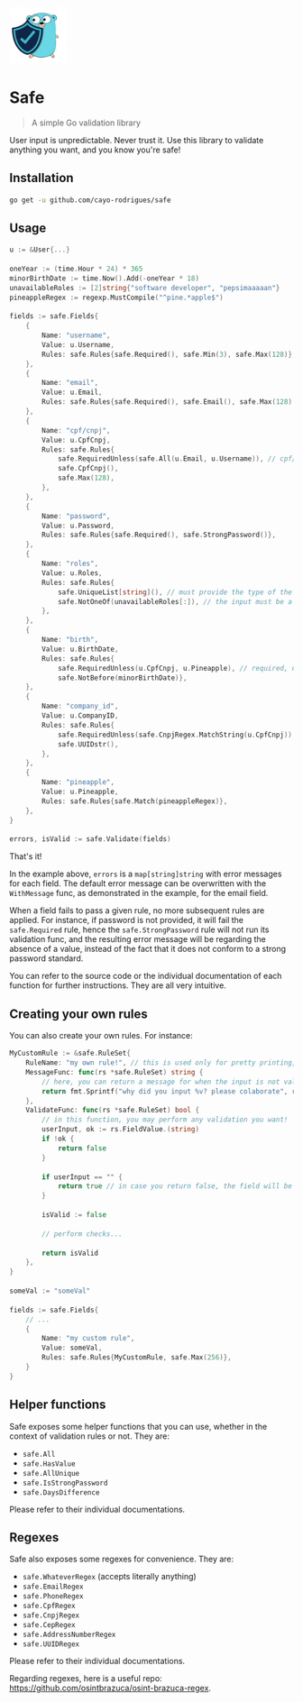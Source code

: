<img src="./logo.png" width="20%" alt="Safe logo">

# Safe

> A simple Go validation library

User input is unpredictable. Never trust it. Use this library to validate anything you want, and you know you're safe!

## Installation

```bash
go get -u github.com/cayo-rodrigues/safe
```

## Usage

```go
u := &User{...}

oneYear := (time.Hour * 24) * 365
minorBirthDate := time.Now().Add(-oneYear * 18)
unavailableRoles := [2]string{"software developer", "pepsimaaaaan"}
pineappleRegex := regexp.MustCompile("^pine.*apple$")

fields := safe.Fields{
    {
        Name: "username",
        Value: u.Username,
        Rules: safe.Rules{safe.Required(), safe.Min(3), safe.Max(128)},
    },
    {
        Name: "email",
        Value: u.Email,
        Rules: safe.Rules{safe.Required(), safe.Email(), safe.Max(128).WithMessage("Is your email really that long?")},
    },
    {
        Name: "cpf/cnpj",
        Value: u.CpfCnpj,
        Rules: safe.Rules{
            safe.RequiredUnless(safe.All(u.Email, u.Username)), // cpf/cnpj is required, unless both u.Email and u.Username have a value
            safe.CpfCnpj(),
            safe.Max(128),
        },
    },
    {
        Name: "password",
        Value: u.Password,
        Rules: safe.Rules{safe.Required(), safe.StrongPassword()},
    },
    {
        Name: "roles",
        Value: u.Roles,
        Rules: safe.Rules{
            safe.UniqueList[string](), // must provide the type of the elements in the list
            safe.NotOneOf(unavailableRoles[:]), // the input must be a slice, but unavailableRoles is an array with a fixed size, that's why we need [:] here
        },
    },
    {
        Name: "birth",
        Value: u.BirthDate,
        Rules: safe.Rules{
            safe.RequiredUnless(u.CpfCnpj, u.Pineapple), // required, unless u.CpfCnpj OR u.Pineapple have a value
            safe.NotBefore(minorBirthDate)},
    },
    {
        Name: "company_id",
        Value: u.CompanyID,
        Rules: safe.Rules{
            safe.RequiredUnless(safe.CnpjRegex.MatchString(u.CpfCnpj)).WithMessage("Must provide a valid cnpj or company_id"), // got it?
            safe.UUIDstr(),
        },
    },
    {
        Name: "pineapple",
        Value: u.Pineapple,
        Rules: safe.Rules{safe.Match(pineappleRegex)},
    },
}

errors, isValid := safe.Validate(fields)
```



That's it! 

In the example above, `errors` is a `map[string]string` with error messages for each field. The default error message can be overwritten with the `WithMessage` func, as demonstrated in the example, for the email field.

When a field fails to pass a given rule, no more subsequent rules are applied. For instance, if password is not provided, it will fail the `safe.Required` rule, hence the `safe.StrongPassword` rule will not run its validation func, and the resulting error message will be regarding the absence of a value, instead of the fact that it does not conform to a strong password standard.

You can refer to the source code or the individual documentation of each function for further instructions. They are all very intuitive.

## Creating your own rules

You can also create your own rules. For instance:

```go
MyCustomRule := &safe.RuleSet{
    RuleName: "my own rule!", // this is used only for pretty printing, like fmt.Println("%s", rs)
    MessageFunc: func(rs *safe.RuleSet) string {
        // here, you can return a message for when the input is not valid
        return fmt.Sprintf("why did you input %v? please colaborate", rs.FieldValue)
    },
    ValidateFunc: func(rs *safe.RuleSet) bool {
        // in this function, you may perform any validation you want!
        userInput, ok := rs.FieldValue.(string)
        if !ok {
            return false
        }

        if userInput == "" {
            return true // in case you return false, the field will be required
        }

        isValid := false
    
        // perform checks...
        
        return isValid
    },
}

someVal := "someVal"

fields := safe.Fields{
    // ...
    {
        Name: "my custom rule",
        Value: someVal,
        Rules: safe.Rules{MyCustomRule, safe.Max(256)},
    }
}
```



## Helper functions

Safe exposes some helper functions that you can use, whether in the context of validation rules or not. They are:

- `safe.All`
- `safe.HasValue`
- `safe.AllUnique`
- `safe.IsStrongPassword`
- `safe.DaysDifference`

Please refer to their individual documentations.

## Regexes

Safe also exposes some regexes for convenience. They are:

- `safe.WhateverRegex` (accepts literally anything)
- `safe.EmailRegex`
- `safe.PhoneRegex`
- `safe.CpfRegex`
- `safe.CnpjRegex`
- `safe.CepRegex`
- `safe.AddressNumberRegex`
- `safe.UUIDRegex`

Please refer to their individual documentations.

Regarding regexes, here is a useful repo: https://github.com/osintbrazuca/osint-brazuca-regex.
